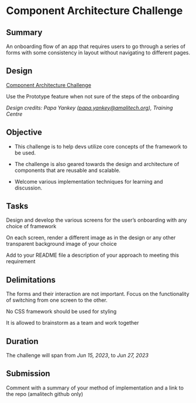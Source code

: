# Component Architecture Challenge

## Summary

An onboarding flow of an app that requires users to go through a series of forms with some consistency in layout without navigating to different pages.

## Design

[Component Architecture Challenge](https://www.figma.com/file/oGM27pZxuVRayKlSRTPgh7/Component-Architecture-Challenge?type=design&node-id=0%3A1&t=TUjp7m8ISxhHlIF4-1)

Use the Prototype feature when not sure of the steps of the onboarding

*Design credits: Papa Yankey (<papa.yankey@amalitech.org>), Training Centre*

## Objective

- This challenge is to help devs utilize core concepts of the framework to be used.

- The challenge is also geared towards the design and architecture of components that are reusable and scalable.

- Welcome various implementation techniques for learning and discussion.

## Tasks

Design and develop the various screens for the user’s onboarding with any choice of framework

On each screen, render a different image as in the design or any other transparent background image of your choice

Add to your README file a description of your approach to meeting this requirement

## Delimitations

The forms and their interaction are not important. Focus on the functionality of switching from one screen to the other.

No CSS framework should be used for styling

It is allowed to brainstorm as a team and work together

## Duration

The challenge will span from *Jun 15, 2023*, to *Jun 27, 2023*

## Submission

Comment with a summary of your method of implementation and a link to the repo (amalitech github only)
